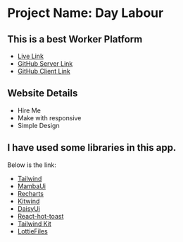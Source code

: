 # Project Name: Day Labour
 
## This is a best Worker Platform
 
- [Live Link](https://promoter-26a69.web.app/)
- [GitHub Server Link](https://github.com/Porgramming-Hero-web-course/b6a11-service-review-server-side-RsRuh)
- [GitHub Client Link](https://github.com/Porgramming-Hero-web-course/b6a11-service-review-client-side-RsRuh)
 
## Website Details 
- Hire Me
- Make with responsive
- Simple Design
 
 
## I have used some libraries in this app. 
Below is the link: 
 
- [Tailwind](https://tailwindcss.com/)
- [MambaUi](https://www.mambaui.com/)
- [Recharts](https://recharts.org/en-US)
- [Kitwind](https://kitwind.io/)
- [DaisyUi](https://daisyui.com/docs/cdn/)
- [React-hot-toast](https://react-hot-toast.com/)
- [Tailwind Kit](https://www.tailwind-kit.com/templates)
- [LottieFiles](https://lottiefiles.com/search?q=quiz&category=animations&animations-page=1)